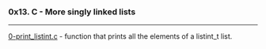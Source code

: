 ### 0x13. C - More singly linked lists
---

[0-print_listint.c](./0-print_listint.c) - function that prints all the elements of a listint_t list.


